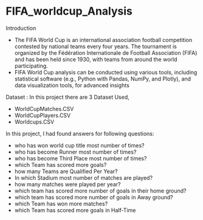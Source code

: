 # FIFA_worldcup_Analysis
Introduction

* The FIFA World Cup is an international association football competition contested by national teams every four years. The tournament is organized by the Fédération Internationale de Football Association (FIFA) and has been held since 1930, with teams from around the world participating.
* FIFA World Cup analysis can be conducted using various tools, including statistical software (e.g., Python with Pandas, NumPy, and Plotly), and data visualization tools,  for advanced insights

Dataset :
In this project there are 3 Dataset Used,
* WorldCupMatches.CSV
* WorldCupPlayers.CSV
* Worldcups.CSV

In this project, I had found answers for following questions:

* who has won world cup title most number of times?
* who has become Runner most number of times?
* who has become Third Place most number of times?
* which Team has scored more goals?
* how many Teams are Qualified Per Year?
* In which Stadium most number of matches are played?
* how many matches were played per year?
* which team has scored more number of goals in their home ground?
* which team has scored more number of goals in Away ground?
* which Team has won more matches?
* which Team has scored more goals in Half-Time
